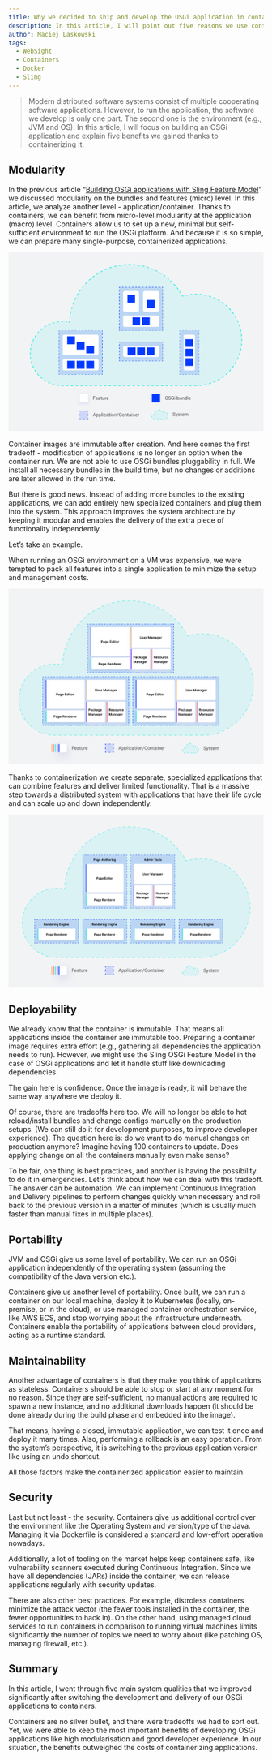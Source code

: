 ```yaml
---
title: Why we decided to ship and develop the OSGi application in containers
description: In this article, I will point out five reasons we use containers to develop and ship OSGi Sling-based applications.
author: Maciej Laskowski
tags:
  - WebSight
  - Containers
  - Docker
  - Sling
---
```


> Modern distributed software systems consist of multiple cooperating software applications. However, to run the application, the software we develop is only one part. The second one is the environment (e.g., JVM and OS). In this article, I will focus on building an OSGi application and explain five benefits we gained thanks to containerizing it.

## Modularity

In the previous article “[Building OSGi applications with Sling Feature Model](https://www.websight.io/blog/2022/building-osgi-apps-with-sling-feature-model/)” we discussed modularity on the bundles and features (micro) level. In this article, we analyze another level - application/container. Thanks to containers, we can benefit from micro-level modularity at the application (macro) level. Containers allow us to set up a new, minimal but self-sufficient environment to run the OSGi platform. And because it is so simple, we can prepare many single-purpose, containerized applications.

![Modularity with containers](modularity_with_containers.jpg "Modularity with containers")


Container images are immutable after creation. And here comes the first tradeoff - modification of applications is no longer an option when the container run. We are not able to use OSGi bundles pluggability in full. We install all necessary bundles in the build time, but no changes or additions are later allowed in the run time.

But there is good news. Instead of adding more bundles to the existing applications, we can add entirely new specialized containers and plug them into the system. This approach improves the system architecture by keeping it modular and enables the delivery of the extra piece of functionality independently.

Let’s take an example.

When running an OSGi environment on a VM was expensive, we were tempted to pack all features into a single application to minimize the setup and management costs. 

![Monolith application](monolith_example.jpg "Monolith application")

Thanks to containerization we create separate, specialized applications that can combine features and deliver limited functionality. That is a massive step towards a distributed system with applications that have their life cycle and can scale up and down independently.

![OSGi modularity with contaierns](modularity_example.jpg "OSGi modularity with contaierns")

## Deployability

We already know that the container is immutable. That means all applications inside the container are immutable too. Preparing a container image requires extra effort (e.g., gathering all dependencies the application needs to run). However, we might use the Sling OSGi Feature Model in the case of OSGi applications and let it handle stuff like downloading dependencies.

The gain here is confidence. Once the image is ready, it will behave the same way anywhere we deploy it.

Of course, there are tradeoffs here too. We will no longer be able to hot reload/install bundles and change configs manually on the production setups. (We can still do it for development purposes, to improve developer experience). The question here is: do we want to do manual changes on production anymore? Imagine having 100 containers to update. Does applying change on all the containers manually even make sense?

To be fair, one thing is best practices, and another is having the possibility to do it in emergencies. Let's think about how we can deal with this tradeoff. The answer can be automation. We can implement Continuous Integration and Delivery pipelines to perform changes quickly when necessary and roll back to the previous version in a matter of minutes (which is usually much faster than manual fixes in multiple places).


## Portability

JVM and OSGi give us some level of portability. We can run an OSGi application independently of the operating system (assuming the compatibility of the Java version etc.).

Containers give us another level of portability. Once built, we can run a container on our local machine, deploy it to Kubernetes (locally, on-premise, or in the cloud), or use managed container orchestration service, like AWS ECS, and stop worrying about the infrastructure underneath. Containers enable the portability of applications between cloud providers, acting as a runtime standard.


## Maintainability

Another advantage of containers is that they make you think of applications as stateless. Containers should be able to stop or start at any moment for no reason. Since they are self-sufficient, no manual actions are required to spawn a new instance, and no additional downloads happen (it should be done already during the build phase and embedded into the image).

That means, having a closed, immutable application, we can test it once and deploy it many times. Also, performing a rollback is an easy operation. From the system’s perspective, it is switching to the previous application version like using an undo shortcut.

All those factors make the containerized application easier to maintain.


## Security

Last but not least - the security. Containers give us additional control over the environment like the Operating System and version/type of the Java. Managing it via Dockerfile is considered a standard and low-effort operation nowadays.

Additionally, a lot of tooling on the market helps keep containers safe, like vulnerability scanners executed during Continuous Integration. Since we have all dependencies (JARs) inside the container, we can release applications regularly with security updates.

There are also other best practices. For example, distroless containers minimize the attack vector (the fewer tools installed in the container, the fewer opportunities to hack in). On the other hand, using managed cloud services to run containers in comparison to running virtual machines limits significantly the number of topics we need to worry about (like patching OS, managing firewall, etc.).


## Summary

In this article, I went through five main system qualities that we improved significantly after switching the development and delivery of our OSGi applications to containers.

Containers are no silver bullet, and there were tradeoffs we had to sort out. Yet, we were able to keep the most important benefits of developing OSGi applications like high modularisation and good developer experience. In our situation, the benefits outweighed the costs of containerizing applications.
